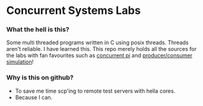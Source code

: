 # Concurrent Systems Labs

### What the hell is this?
Some multi threaded programs written in C using posix threads. Threads aren't reliable. I have learned this. This repo merely holds all the sources for the labs with fan favourites such as [concurrent pi](https://github.com/22a/ConSys/tree/master/lab1) and [producer/consumer simulation](https://github.com/22a/ConSys/tree/master/lab2)!


### Why is this on github?
* To save me time scp'ing to remote test servers with hella cores.
* Because I can.